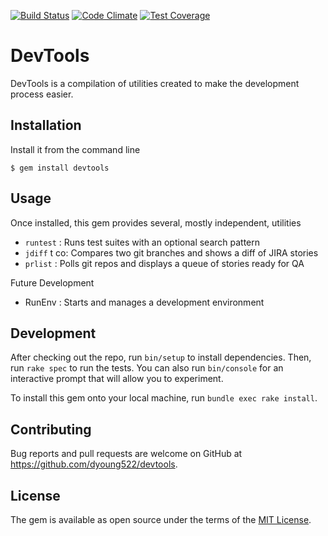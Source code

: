 [![Build Status](https://travis-ci.org/dyoung522/devtools.svg?branch=master)](https://travis-ci.org/dyoung522/devtools)
[![Code Climate](https://codeclimate.com/github/dyoung522/devtools/badges/gpa.svg)](https://codeclimate.com/github/dyoung522/devtools)
[![Test Coverage](https://codeclimate.com/github/dyoung522/devtools/badges/coverage.svg)](https://codeclimate.com/github/dyoung522/devtools/coverage)

# DevTools

DevTools is a compilation of utilities created to make the development process easier.

## Installation

Install it from the command line

    $ gem install devtools

## Usage

Once installed, this gem provides several, mostly independent, utilities

- `runtest` : Runs test suites with an optional search pattern
- `jdiff`   t co: Compares two git branches and shows a diff of JIRA stories
- `prlist`  : Polls git repos and displays a queue of stories ready for QA

Future Development

- RunEnv  : Starts and manages a development environment

## Development

After checking out the repo, run `bin/setup` to install dependencies. Then, run `rake spec` to run the tests. You can also run `bin/console` for an interactive prompt that will allow you to experiment.

To install this gem onto your local machine, run `bundle exec rake install`.

## Contributing

Bug reports and pull requests are welcome on GitHub at https://github.com/dyoung522/devtools.


## License

The gem is available as open source under the terms of the [MIT License](http://opensource.org/licenses/MIT).

